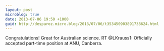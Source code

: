 ```yaml
---
layout: post
microblog: true
date: 2013-07-06 19:50 +1000
guid: http://desparoz.micro.blog/2013/07/06/t353450903891738624.html
---
```

Congratulations! Great for Australian science. RT @LKrauss1: Officially accepted part-time position at ANU, Canberra.
